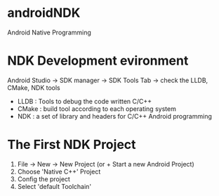 # androidNDK
Android Native Programming

# NDK Development evironment
Android Studio -> SDK manager -> SDK Tools Tab -> check the LLDB, CMake, NDK tools
 - LLDB : Tools to debug the code written C/C++ 
 - CMake : build tool according to each operating system
 - NDK : a set of library and headers for C/C++ Android programming
 
# The First NDK Project
1) File -> New -> New Project (or + Start a new Android Project)
2) Choose 'Native C++' Project
3) Config the project
4) Select 'default Toolchain'
